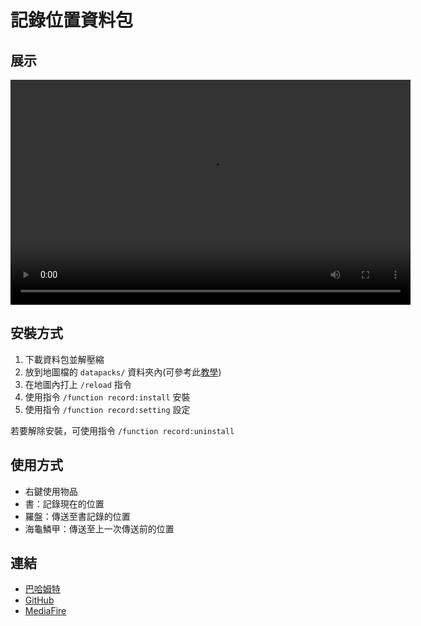 # 記錄位置資料包

## 展示
<video width="640" height="360" controls>
	<source src="showcase.mp4" type="video/mp4">
	展示影片
</video>

## 安裝方式
1. 下載資料包並解壓縮
2. 放到地圖檔的 `datapacks/` 資料夾內(可參考此[教學](https://zh.minecraft.wiki/w/Tutorial:安装数据包))
3. 在地圖內打上 `/reload` 指令
4. 使用指令 `/function record:install` 安裝
5. 使用指令 `/function record:setting` 設定

若要解除安裝，可使用指令 `/function record:uninstall`

## 使用方式
- 右鍵使用物品
- 書：記錄現在的位置
- 羅盤：傳送至書記錄的位置
- 海龜鱗甲：傳送至上一次傳送前的位置

## 連結
- [巴哈姆特](https://forum.gamer.com.tw/C.php?bsn=18673&snA=202145)
- [GitHub](https://github.com/AlexCai2019/Record-Position)
- [MediaFire](https://www.mediafire.com/file/986aliczvzdh1zt)